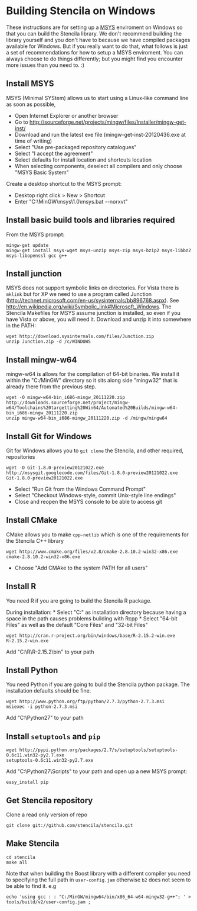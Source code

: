 # Building Stencila on Windows

These instructions are for setting up a [MSYS](http://www.mingw.org/wiki/MSYS) enviroment on Windows so that you can build the Stencila library.
We don't recommend building the library yourself and you don't have to because we have compiled packages available for Windows.
But if you really want to do that, what follows is just a set of recommendations for how to setup a MSYS enviroment.
You can always choose to do things differently; but you might find you encounter more issues than you need to. :)

## Install MSYS

MSYS (Minimal SYStem) allows us to start using a Linux-like command line as soon as possible,

* Open Internet Explorer or another browser
* Go to http://sourceforge.net/projects/mingw/files/Installer/mingw-get-inst/
* Download and run the latest exe file (mingw-get-inst-20120436.exe at time of writing)
* Select "Use pre-packaged repository catalogues"
* Select "I accept the agreement"
* Select defaults for install location and shortcuts location
* When selecting components, deselect all compilers and only choose "MSYS Basic System"

Create a desktop shortcut to the MSYS prompt: 

* Desktop right click > New > Shortcut
* Enter "C:\MinGW\msys\1.0\msys.bat --norxvt"

## Install basic build tools and libraries required

From the MSYS prompt:

    mingw-get update
    mingw-get install msys-wget msys-unzip msys-zip msys-bzip2 msys-libbz2 msys-libopenssl gcc g++
    
## Install junction

MSYS does not support symbolic links on directories. For Vista there is `mklink` but 
for XP we need to use a program called Junction (http://technet.microsoft.com/en-us/sysinternals/bb896768.aspx).
See http://en.wikipedia.org/wiki/Symbolic_link#Microsoft_Windows.
The Stencila Makefiles for MSYS assume junction is installed, so even if you have Vista or above, you will need it.
Download and unzip it into somewhere in the PATH:

    wget http://download.sysinternals.com/files/Junction.zip
    unzip Junction.zip -d /c/WINDOWS
    
## Install mingw-w64

mingw-w64 is allows for the compilation of 64-bit binaries. We install it
within the "C:/MinGW" directory so it sits along side "mingw32" that is
already there from the previous step.

    wget -O mingw-w64-bin_i686-mingw_20111220.zip http://downloads.sourceforge.net/project/mingw-w64/Toolchains%20targetting%20Win64/Automated%20Builds/mingw-w64-bin_i686-mingw_20111220.zip
    unzip mingw-w64-bin_i686-mingw_20111220.zip -d /mingw/mingw64
    
## Install Git for Windows

Git for Windows allows you to `git clone` the Stencila, and other required, repositories

    wget -O Git-1.8.0-preview20121022.exe http://msysgit.googlecode.com/files/Git-1.8.0-preview20121022.exe
    Git-1.8.0-preview20121022.exe
    
* Select "Run Git from the Windows Command Prompt"
* Select "Checkout Windows-style, commit Unix-style line endings"
* Close and reopen the MSYS console to be able to access git

## Install CMake

CMake allows you to make `cpp-netlib` which is one of the requirements for the Stencila C++ library

    wget http://www.cmake.org/files/v2.8/cmake-2.8.10.2-win32-x86.exe
    cmake-2.8.10.2-win32-x86.exe
    
* Choose "Add CMAke to the system PATH for all users"

## Install R

You need R if you are going to build the Stencila R package.

During installation:
    * Select "C:\" as installation directory because having a space in the path causes problems building with Rcpp
    * Select "64-bit Files" as well as the default "Core Files" and "32-bit Files"
    
    wget http://cran.r-project.org/bin/windows/base/R-2.15.2-win.exe
    R-2.15.2-win.exe
    
Add "C:\R\R-2.15.2\bin" to your path

## Install Python

You need Python if you are going to build the Stencila python package.
The installation defaults should be fine.

    wget http://www.python.org/ftp/python/2.7.3/python-2.7.3.msi
    msiexec -i python-2.7.3.msi

Add "C:\Python27" to your path

## Install `setuptools` and `pip`

    wget http://pypi.python.org/packages/2.7/s/setuptools/setuptools-0.6c11.win32-py2.7.exe
    setuptools-0.6c11.win32-py2.7.exe
    
Add "C:\Python27\Scripts" to your path and open up a new MSYS prompt:

    easy_install pip

## Get Stencila repository

Clone a read only version of repo

    git clone git://github.com/stencila/stencila.git

## Make Stencila
    
    cd stencila
    make all
    
Note that when building the Boost library with a different compiler you need to 
specifying the full path in `user-config.jam` otherwise `b2` does not seem to be able to find it. e.g

    echo 'using gcc : : "C:/MinGW/mingw64/bin/x86_64-w64-mingw32-g++"; ' > tools/build/v2/user-config.jam ;


   
